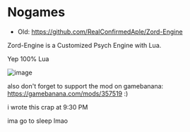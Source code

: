 # Nogames
- Old: https://github.com/RealConfirmedAple/Zord-Engine

Zord-Engine is a Customized Psych Engine with Lua.

Yep 100% Lua 

![image](https://user-images.githubusercontent.com/92934617/158399946-b989063f-51ba-4e97-a5cb-a4ee1903c113.png)

also don't forget to support the mod on gamebanana: https://gamebanana.com/mods/357519 :)

i wrote this crap at 9:30 PM

ima go to sleep lmao
